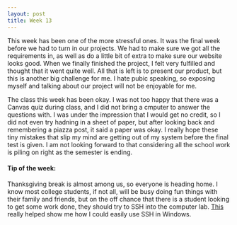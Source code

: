 ```yaml
---
layout: post
title: Week 13
---
```


This week has been one of the more stressful ones. It was the final week before we had to turn in our projects. We had to make sure we got all the requirements in, as well as do a little bit of extra to make sure our website looks good. When we finally finished the project, I felt very fulfilled and thought that it went quite well. All that is left is to present our product, but this is another big challenge for me. I hate pubic speaking, so exposing myself and talking about our project will not be enjoyable for me.

The class this week has been okay. I was not too happy that there was a Canvas quiz during class, and I did not bring a cmputer to answer the questions with. I was under the impression that I would get no credit, so I did not even try hadning in a sheet of paper, but after looking back and remembering a piazza post, it said a paper was okay. I really hope these tiny mistakes that slip my mind are getting out of my system before the final test is given. I am not looking forward to that considering all the school work is piling on right as the semester is ending.

#### Tip of the week:
Thanksgiving break is almost among us, so everyone is heading home. I know most college students, if not all, will be busy doing fun things with their family and friends, but on the off chance that there is a  student looking to get some work done, they should try to SSH into the computer lab. [This](http://www.makeuseof.com/tag/4-easy-ways-to-use-ssh-in-windows/) really helped show me how I could easily use SSH in Windows.
